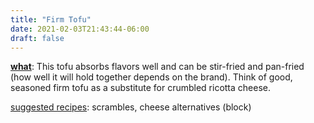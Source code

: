 ```yaml
---
title: "Firm Tofu"
date: 2021-02-03T21:43:44-06:00
draft: false
---
```

<u><b>what</b></u>: This tofu absorbs flavors well and can be stir-fried and pan-fried (how well it will hold together depends on the brand). Think of good, seasoned firm tofu as a substitute for crumbled ricotta cheese.
<p></p>

<u>suggested recipes</u>: scrambles, cheese alternatives (block)